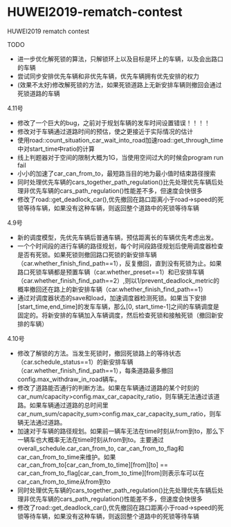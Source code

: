 # HUWEI2019-rematch-contest
HUWEI2019 rematch contest

TODO<br>
* 进一步优化解死锁的算法，只解锁环上以及目标是环上的车辆，以及会出路口的车辆
* 尝试同步安排优先车辆和非优先车辆，优先车辆拥有优先安排的权力
* (效果不太好)修改解死锁的方法，如果死锁道路上无新安排车辆则撤回会通过死锁道路的车辆

4.11号<br>
* 修改了一个巨大的bug，之前对于规划车辆的发车时间设置错误！！！！
* 修改对于车辆通过道路时间的预估，使之更接近于实际情况的估计
* 使用road::count_situation_car_wait_into_road加速road::get_through_time中对start_time中ratio的计算
* 线上判题器对于空间的限制大概为1G，当使用空间过大的时候会program run fail
* 小小的加速了car_can_from_to，最短路当目的地为最小值时结束路径搜索
* 同时处理优先车辆的cars_together_path_regulation()比先处理优先车辆后处理非优先车辆的cars_path_regulation()性能差不多，但速度会快很多
* 修改了road::get_deadlock_car(),优先撤回在路口距离小于road->speed的死锁等待车辆，如果没有这种车辆，则返回整个道路中的死锁等待车辆

4.9号<br>
* 新的调度模型，先优先车辆后普通车辆，预估距离长的车辆优先考虑出发。
* 一个个时间段的进行车辆的路径规划，每个时间段路径规划后使用调度器检查是否有死锁。如果死锁则撤回路口死锁的新安排车辆（car.whether_finish_find_path==1），反复撤回，直到没有死锁为止。如果路口死锁车辆都是预置车辆（car.whether_preset==1）和已安排车辆（car.whether_finish_find_path==2）,则以1/prevent_deadlock_metric的概率撤回还在路上的新安排车辆（car.whether_finish_find_path==1）
* 通过对调度器状态的save和load，加速调度器检测死锁。如果当下安排[start_time,end_time]的发车车辆，那么[0, start_time-1]之间的车辆调度是固定的。将新安排的车辆加入车辆调度，然后检查死锁和接触死锁（撤回新安排的车辆）

4.10号<br>
* 修改了解锁的方法。当发生死锁时，撤回死锁路上的等待状态（car.schedule_status==1）的新安排车辆（car.whether_finish_find_path==1），每条道路最多撤回config.max_withdraw_in_road辆车。
* 修改了道路能否通行的判断方法。如果在车辆通过道路的某个时刻的car_num/capacity>config.max_car_capacity_ratio，则车辆无法通过该道路。如果车辆通过道路的总时间里car_num_sum/capacity_sum>config.max_car_capacity_sum_ratio，则车辆无法通过道路。
* 加速对于车辆的路径规划。如果前一辆车无法在time时刻从from到to，那么下一辆车也大概率无法在time时刻从from到to。主要通过overall_schedule.car_can_from_to, car_can_from_to_flag和car_can_from_to_time来维护。如果car_can_from_to[car_can_from_to_time][from][to] == car_can_from_to_flag[car_can_from_to_time][from]则表示车可以在car_can_from_to_time从from到to
* 同时处理优先车辆的cars_together_path_regulation()比先处理优先车辆后处理非优先车辆的cars_path_regulation()性能差不多，但速度会快很多
* 修改了road::get_deadlock_car(),优先撤回在路口距离小于road->speed的死锁等待车辆，如果没有这种车辆，则返回整个道路中的死锁等待车辆
